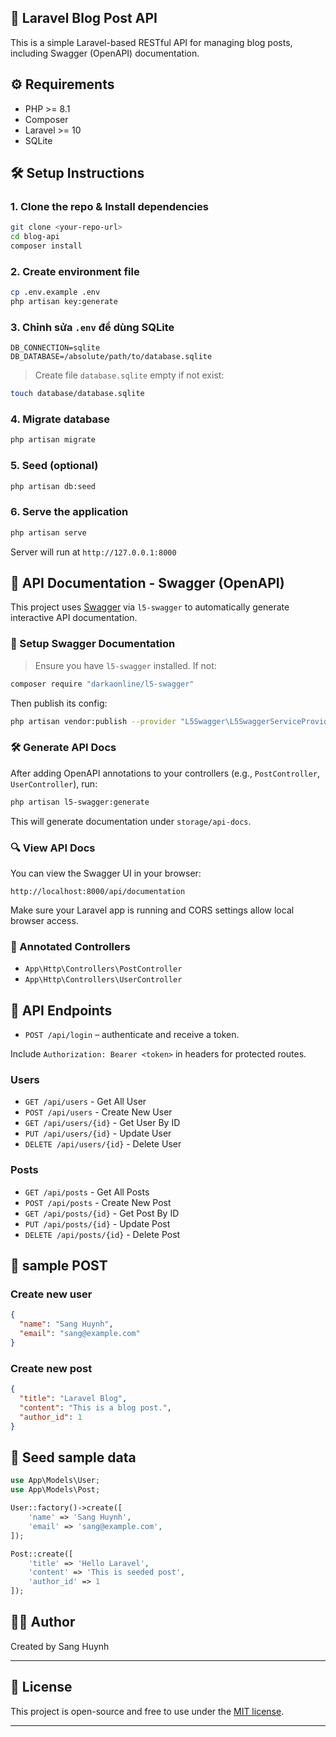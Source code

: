 
## 🚀 Laravel Blog Post API
This is a simple Laravel-based RESTful API for managing blog posts, including Swagger (OpenAPI) documentation.

## ⚙️ Requirements
- PHP >= 8.1
- Composer
- Laravel >= 10
- SQLite 

## 🛠 Setup Instructions

### 1. Clone the repo & Install dependencies
```bash
git clone <your-repo-url>
cd blog-api
composer install
```

### 2. Create environment file
```bash
cp .env.example .env
php artisan key:generate
```

### 3. Chỉnh sửa `.env` để dùng SQLite
```dotenv
DB_CONNECTION=sqlite
DB_DATABASE=/absolute/path/to/database.sqlite
```
> Create file `database.sqlite` empty if not exist:
```bash
touch database/database.sqlite
```

### 4. Migrate database
```bash
php artisan migrate
```

### 5. Seed (optional)
```bash
php artisan db:seed
```

### 6. Serve the application
```bash
php artisan serve
```

Server will run at `http://127.0.0.1:8000`

## 📘 API Documentation - Swagger (OpenAPI)

This project uses [Swagger](https://swagger.io/specification/) via `l5-swagger` to automatically generate interactive API documentation.

### 🔧 Setup Swagger Documentation

> Ensure you have `l5-swagger` installed. If not:

```bash
composer require "darkaonline/l5-swagger"
```

Then publish its config:

```bash
php artisan vendor:publish --provider "L5Swagger\L5SwaggerServiceProvider"
```

### 🛠 Generate API Docs

After adding OpenAPI annotations to your controllers (e.g., `PostController`, `UserController`), run:

```bash
php artisan l5-swagger:generate
```

This will generate documentation under `storage/api-docs`.

### 🔍 View API Docs

You can view the Swagger UI in your browser:

```
http://localhost:8000/api/documentation
```

Make sure your Laravel app is running and CORS settings allow local browser access.

### 📂 Annotated Controllers

- `App\Http\Controllers\PostController`
- `App\Http\Controllers\UserController`

## 🔗 API Endpoints

- `POST /api/login` – authenticate and receive a token.

Include `Authorization: Bearer <token>` in headers for protected routes.

### Users
- `GET /api/users` - Get All User
- `POST /api/users` - Create New User
- `GET /api/users/{id}` - Get User By ID
- `PUT /api/users/{id}` - Update User
- `DELETE /api/users/{id}` - Delete User

### Posts
- `GET /api/posts` - Get All Posts
- `POST /api/posts` - Create New Post
- `GET /api/posts/{id}` - Get Post By ID
- `PUT /api/posts/{id}` - Update Post
- `DELETE /api/posts/{id}` - Delete Post

## 🧪 sample POST
### Create new user
```json
{
  "name": "Sang Huynh",
  "email": "sang@example.com"
}
```

### Create new post
```json
{
  "title": "Laravel Blog",
  "content": "This is a blog post.",
  "author_id": 1
}
```

## 🧬 Seed sample data

```php
use App\Models\User;
use App\Models\Post;

User::factory()->create([
    'name' => 'Sang Huynh',
    'email' => 'sang@example.com',
]);

Post::create([
    'title' => 'Hello Laravel',
    'content' => 'This is seeded post',
    'author_id' => 1
]);
```



## 👨‍💻 Author

Created by Sang Huynh

---

## 📝 License

This project is open-source and free to use under the [MIT license](LICENSE).

---